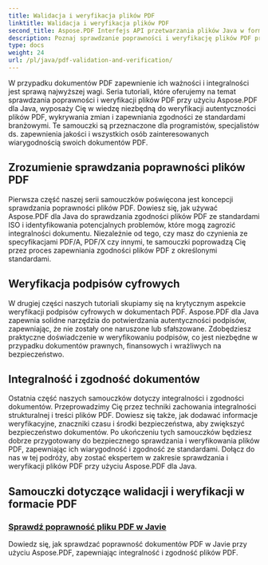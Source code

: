 ```yaml
---
title: Walidacja i weryfikacja plików PDF
linktitle: Walidacja i weryfikacja plików PDF
second_title: Aspose.PDF Interfejs API przetwarzania plików Java w formacie Java
description: Poznaj sprawdzanie poprawności i weryfikację plików PDF przy użyciu Aspose.PDF dla Java. Zapewnij integralność i zgodność dokumentów dzięki naszym kompleksowym samouczkom.
type: docs
weight: 24
url: /pl/java/pdf-validation-and-verification/
---
```


W przypadku dokumentów PDF zapewnienie ich ważności i integralności jest sprawą najwyższej wagi. Seria tutoriali, które oferujemy na temat sprawdzania poprawności i weryfikacji plików PDF przy użyciu Aspose.PDF dla Java, wyposaży Cię w wiedzę niezbędną do weryfikacji autentyczności plików PDF, wykrywania zmian i zapewniania zgodności ze standardami branżowymi. Te samouczki są przeznaczone dla programistów, specjalistów ds. zapewnienia jakości i wszystkich osób zainteresowanych wiarygodnością swoich dokumentów PDF.

## Zrozumienie sprawdzania poprawności plików PDF

Pierwsza część naszej serii samouczków poświęcona jest koncepcji sprawdzania poprawności plików PDF. Dowiesz się, jak używać Aspose.PDF dla Java do sprawdzania zgodności plików PDF ze standardami ISO i identyfikowania potencjalnych problemów, które mogą zagrozić integralności dokumentu. Niezależnie od tego, czy masz do czynienia ze specyfikacjami PDF/A, PDF/X czy innymi, te samouczki poprowadzą Cię przez proces zapewniania zgodności plików PDF z określonymi standardami.

## Weryfikacja podpisów cyfrowych

W drugiej części naszych tutoriali skupiamy się na krytycznym aspekcie weryfikacji podpisów cyfrowych w dokumentach PDF. Aspose.PDF dla Java zapewnia solidne narzędzia do potwierdzania autentyczności podpisów, zapewniając, że nie zostały one naruszone lub sfałszowane. Zdobędziesz praktyczne doświadczenie w weryfikowaniu podpisów, co jest niezbędne w przypadku dokumentów prawnych, finansowych i wrażliwych na bezpieczeństwo.

## Integralność i zgodność dokumentów

Ostatnia część naszych samouczków dotyczy integralności i zgodności dokumentów. Przeprowadzimy Cię przez techniki zachowania integralności strukturalnej i treści plików PDF. Dowiesz się także, jak dodawać informacje weryfikacyjne, znaczniki czasu i środki bezpieczeństwa, aby zwiększyć bezpieczeństwo dokumentów. Po ukończeniu tych samouczków będziesz dobrze przygotowany do bezpiecznego sprawdzania i weryfikowania plików PDF, zapewniając ich wiarygodność i zgodność ze standardami. Dołącz do nas w tej podróży, aby zostać ekspertem w zakresie sprawdzania i weryfikacji plików PDF przy użyciu Aspose.PDF dla Java.

## Samouczki dotyczące walidacji i weryfikacji w formacie PDF
### [Sprawdź poprawność pliku PDF w Javie](./validate-pdf-in-java/)
Dowiedz się, jak sprawdzać poprawność dokumentów PDF w Javie przy użyciu Aspose.PDF, zapewniając integralność i zgodność plików PDF.